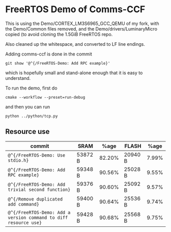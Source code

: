 # FreeRTOS Demo of Comms-CCF

This is using the Demo/CORTEX_LM3S6965_GCC_QEMU of my fork, with the
Demo/Common files removed, and the Demo/drivers/LuminaryMicro copied
(to avoid cloning the 1.5GiB FreeRTOS repo.

Also cleaned up the whitespace, and converted to LF line endings.

Adding comms-ccf is done in the commit
```
git show '@^{/FreeRTOS-Demo: Add RPC example}'
```
which is hopefully small and stand-alone enough that it is easy to
understand.

To run the demo, first do
```
cmake --workflow --preset=run-debug
```
and then you can run
```
python ../python/tcp.py
```

## Resource use

| commit                                                           | SRAM    | %age   | FLASH   | %age  |
|------------------------------------------------------------------|---------|--------|---------|-------|
| `@^{/FreeRTOS-Demo: Use stdio.h}`                                | 53872 B | 82.20% | 20940 B | 7.99% |
| `@^{/FreeRTOS-Demo: Add RPC example}`                            | 59348 B | 90.56% | 25028 B | 9.55% |
| `@^{/FreeRTOS-Demo: Add trivial second function}`                | 59376 B | 90.60% | 25092 B | 9.57% |
| `@^{/Remove duplicated add command}`                             | 59400 B | 90.64% | 25536 B | 9.74% |
| `@^{/FreeRTOS-Demo: Add a version command to diff resource use}` | 59428 B | 90.68% | 25568 B | 9.75% |
